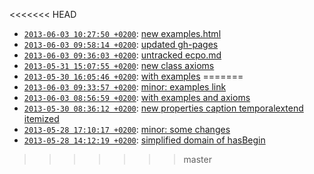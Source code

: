 
<<<<<<< HEAD
* [`2013-06-03 10:27:50 +0200`](ecpo-fb94453.html): [new examples.html](http://github.com/cklee/ecpo/commit/fb94453099148884e4d7d0de40cfe410849c079b)
* [`2013-06-03 09:58:14 +0200`](ecpo-3179e99.html): [updated gh-pages](http://github.com/cklee/ecpo/commit/3179e999f217a4f1c988d8a40a03abf50845ed82)
* [`2013-06-03 09:36:03 +0200`](ecpo-239bbaf.html): [untracked ecpo.md](http://github.com/cklee/ecpo/commit/239bbaf29953836d11f1f45cc4934b24563649c9)
* [`2013-05-31 15:07:55 +0200`](ecpo-5c292f3.html): [new class axioms](http://github.com/cklee/ecpo/commit/5c292f3a10ac0a177535be3a3af5380e38b32a75)
* [`2013-05-30 16:05:46 +0200`](ecpo-8fc8c0d.html): [with examples](http://github.com/cklee/ecpo/commit/8fc8c0dd78325c21e6d0a7f2ae73ba2d8ba060c2)
=======
* [`2013-06-03 09:33:57 +0200`](ecpo-b5061bd.html): [minor: examples link](https://github.com/cKlee/ecpo/commits/gh-pagescommit/b5061bdb565398194a3ea440ed8ee686090188a9)
* [`2013-06-03 08:56:59 +0200`](ecpo-fd49e3e.html): [with examples and axioms](https://github.com/cKlee/ecpo/commits/gh-pagescommit/fd49e3ecd257f5aaec234d33d71988d4dced57fb)
* [`2013-05-30 08:36:12 +0200`](ecpo-d493735.html): [new properties caption temporalextend itemized](https://github.com/cKlee/ecpo/commits/gh-pagescommit/d4937353e095d879f898c06588c62c42a84e28d7)
* [`2013-05-28 17:10:17 +0200`](ecpo-b2a8c86.html): [minor: some changes](https://github.com/cKlee/ecpo/commits/gh-pagescommit/b2a8c861acea1aaa04a74c90dfbdb2a033995f4c)
* [`2013-05-28 14:12:19 +0200`](ecpo-8e21c8f.html): [simplified domain of hasBegin](https://github.com/cKlee/ecpo/commits/gh-pagescommit/8e21c8fab3de00fa37db6f35694fd6a9c01bdfcd)
>>>>>>> master
